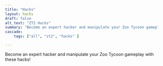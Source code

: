 ```yaml
---
title: "Hacks"
layout: hacks
draft: false
alt_text: "ZT2 Hacks"
summary: "Become an expert hacker and manipulate your Zoo Tycoon gameplay with these hacks!"
cascade:
    tags: ["all", "zt2", "hacks" ]

---
```


Become an expert hacker and manipulate your Zoo Tycoon gameplay with these hacks!